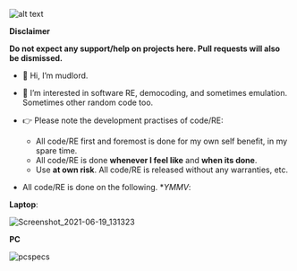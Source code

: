 ![alt text](https://i.imgur.com/p9l3Y02.jpg "Logo Title Text 1")


**Disclaimer**

**Do not expect any support/help on projects here. Pull requests will also be dismissed.**

- 👋 Hi, I’m mudlord. 
- 👀 I’m interested in software RE, democoding, and sometimes emulation. Sometimes other random code too.
- 👉 Please note the development practises of code/RE:
   - All code/RE first and foremost is done for my own self benefit, in my spare time.
   - All code/RE is done **whenever I feel like** and **when its done**.
   - Use **at own risk**. All code/RE is released without any warranties, etc.

- All code/RE is done on the following. **YMMV*:

**Laptop**:

![Screenshot_2021-06-19_131323](https://user-images.githubusercontent.com/56025978/122656168-89627800-d19b-11eb-94c4-d1ff02e382f0.png)

**PC**

![pcspecs](https://user-images.githubusercontent.com/56025978/122656166-88314b00-d19b-11eb-909c-7e8dfe920795.PNG) 

